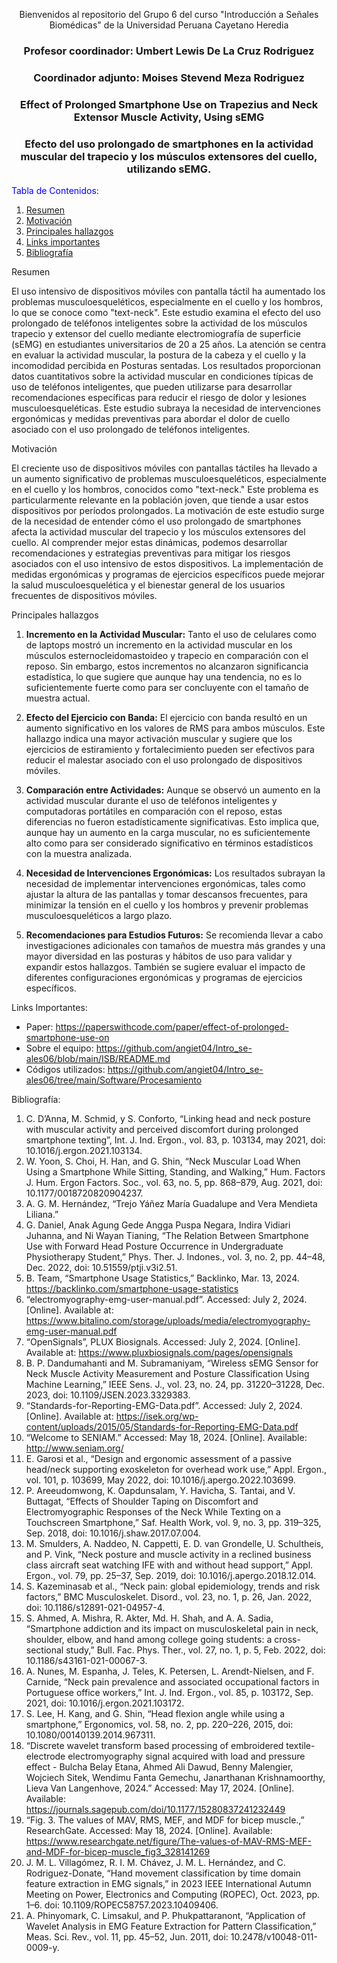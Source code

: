 <div align="center">

Bienvenidos al repositorio del Grupo 6 del curso "Introducción a Señales Biomédicas" de la Universidad Peruana Cayetano Heredia

### Profesor coordinador: Umbert Lewis De La Cruz Rodriguez  
### Coordinador adjunto: Moises Stevend Meza Rodriguez 

### Effect of Prolonged Smartphone Use on Trapezius and Neck Extensor Muscle Activity, Using sEMG
### Efecto del uso prolongado de smartphones en la actividad muscular del trapecio y los músculos extensores del cuello, utilizando sEMG.

</div>
<span style="color:blue">Tabla de Contenidos:</span>

1. [Resumen](#Resumen)
2. [Motivación](#motivación)
3. [Principales hallazgos](#Principales)
4. [Links importantes](#Links)
5. [Bibliografía](#Bibliografía)

Resumen

El uso intensivo de dispositivos móviles con pantalla táctil ha aumentado los problemas musculoesqueléticos, especialmente en el cuello y los hombros, lo que se conoce como "text-neck". Este estudio examina el efecto del uso prolongado de teléfonos inteligentes sobre la actividad de los músculos trapecio y extensor del cuello mediante electromiografía de superficie (sEMG) en estudiantes universitarios de 20 a 25 años. La atención se centra en evaluar la actividad muscular, la postura de la cabeza y el cuello y la incomodidad percibida en Posturas sentadas. Los resultados proporcionan datos cuantitativos sobre la actividad muscular en condiciones típicas de uso de teléfonos inteligentes, que pueden utilizarse para desarrollar recomendaciones específicas para reducir el riesgo de dolor y lesiones musculoesqueléticas. Este estudio subraya la necesidad de intervenciones ergonómicas y medidas preventivas para abordar el dolor de cuello asociado con el uso prolongado de teléfonos inteligentes.

Motivación

El creciente uso de dispositivos móviles con pantallas táctiles ha llevado a un aumento significativo de problemas musculoesqueléticos, especialmente en el cuello y los hombros, conocidos como "text-neck." Este problema es particularmente relevante en la población joven, que tiende a usar estos dispositivos por períodos prolongados. La motivación de este estudio surge de la necesidad de entender cómo el uso prolongado de smartphones afecta la actividad muscular del trapecio y los músculos extensores del cuello. Al comprender mejor estas dinámicas, podemos desarrollar recomendaciones y estrategias preventivas para mitigar los riesgos asociados con el uso intensivo de estos dispositivos. La implementación de medidas ergonómicas y programas de ejercicios específicos puede mejorar la salud musculoesquelética y el bienestar general de los usuarios frecuentes de dispositivos móviles.

Principales hallazgos

1. **Incremento en la Actividad Muscular:** Tanto el uso de celulares como de laptops mostró un incremento en la actividad muscular en los músculos esternocleidomastoideo y trapecio en comparación con el reposo. Sin embargo, estos incrementos no alcanzaron significancia estadística, lo que sugiere que aunque hay una tendencia, no es lo suficientemente fuerte como para ser concluyente con el tamaño de muestra actual.

2. **Efecto del Ejercicio con Banda:** El ejercicio con banda resultó en un aumento significativo en los valores de RMS para ambos músculos. Este hallazgo indica una mayor activación muscular y sugiere que los ejercicios de estiramiento y fortalecimiento pueden ser efectivos para reducir el malestar asociado con el uso prolongado de dispositivos móviles.
3. **Comparación entre Actividades:** Aunque se observó un aumento en la actividad muscular durante el uso de teléfonos inteligentes y computadoras portátiles en comparación con el reposo, estas diferencias no fueron estadísticamente significativas. Esto implica que, aunque hay un aumento en la carga muscular, no es suficientemente alto como para ser considerado significativo en términos estadísticos con la muestra analizada.

4. **Necesidad de Intervenciones Ergonómicas:** Los resultados subrayan la necesidad de implementar intervenciones ergonómicas, tales como ajustar la altura de las pantallas y tomar descansos frecuentes, para minimizar la tensión en el cuello y los hombros y prevenir problemas musculoesqueléticos a largo plazo.

5. **Recomendaciones para Estudios Futuros:** Se recomienda llevar a cabo investigaciones adicionales con tamaños de muestra más grandes y una mayor diversidad en las posturas y hábitos de uso para validar y expandir estos hallazgos. También se sugiere evaluar el impacto de diferentes configuraciones ergonómicas y programas de ejercicios específicos.

Links Importantes:
- Paper: https://paperswithcode.com/paper/effect-of-prolonged-smartphone-use-on
- Sobre el equipo: https://github.com/angiet04/Intro_se-ales06/blob/main/ISB/README.md 
- Códigos utilizados: https://github.com/angiet04/Intro_se-ales06/tree/main/Software/Procesamiento

Bibliografía:
1. C. D’Anna, M. Schmid, y S. Conforto, “Linking head and neck posture with muscular activity and perceived discomfort during prolonged smartphone texting”, Int. J. Ind. Ergon., vol. 83, p. 103134, may 2021, doi: 10.1016/j.ergon.2021.103134. 
2. W. Yoon, S. Choi, H. Han, and G. Shin, “Neck Muscular Load When Using a Smartphone While Sitting, Standing, and Walking,” Hum. Factors J. Hum. Ergon Factors. Soc., vol. 63, no. 5, pp. 868–879, Aug. 2021, doi: 10.1177/0018720820904237.
3. A. G. M. Hernández, “Trejo Yáñez María Guadalupe and Vera Mendieta Liliana.”
4. G. Daniel, Anak Agung Gede Angga Puspa Negara, Indira Vidiari Juhanna, and Ni Wayan Tianing, “The Relation Between Smartphone Use with Forward Head Posture Occurrence in Undergraduate Physiotherapy Student,” Phys. Ther. J. Indones., vol. 3, no. 2, pp. 44–48, Dec. 2022, doi: 10.51559/ptji.v3i2.51.
5. B. Team, “Smartphone Usage Statistics,” Backlinko, Mar. 13, 2024. https://backlinko.com/smartphone-usage-statistics
6. “electromyography-emg-user-manual.pdf”. Accessed: July 2, 2024. [Online]. Available at: https://www.bitalino.com/storage/uploads/media/electromyography-emg-user-manual.pdf
7. “OpenSignals”, PLUX Biosignals. Accessed: July 2, 2024. [Online]. Available at: https://www.pluxbiosignals.com/pages/opensignals
8. B. P. Dandumahanti and M. Subramaniyam, “Wireless sEMG Sensor for Neck Muscle Activity Measurement and Posture Classification Using Machine Learning,” IEEE Sens. J., vol. 23, no. 24, pp. 31220–31228, Dec. 2023, doi: 10.1109/JSEN.2023.3329383.
9. “Standards-for-Reporting-EMG-Data.pdf”. Accessed: July 2, 2024. [Online]. Available at: https://isek.org/wp-content/uploads/2015/05/Standards-for-Reporting-EMG-Data.pdf
10. “Welcome to SENIAM.” Accessed: May 18, 2024. [Online]. Available: http://www.seniam.org/
11. E. Garosi et al., “Design and ergonomic assessment of a passive head/neck supporting exoskeleton for overhead work use,” Appl. Ergon., vol. 101, p. 103699, May 2022, doi: 10.1016/j.apergo.2022.103699.
12. P. Areeudomwong, K. Oapdunsalam, Y. Havicha, S. Tantai, and V. Buttagat, “Effects of Shoulder Taping on Discomfort and Electromyographic Responses of the Neck While Texting on a Touchscreen Smartphone,” Saf. Health Work, vol. 9, no. 3, pp. 319–325, Sep. 2018, doi: 10.1016/j.shaw.2017.07.004.
13. M. Smulders, A. Naddeo, N. Cappetti, E. D. van Grondelle, U. Schultheis, and P. Vink, “Neck posture and muscle activity in a reclined business class aircraft seat watching IFE with and without head support,” Appl. Ergon., vol. 79, pp. 25–37, Sep. 2019, doi: 10.1016/j.apergo.2018.12.014.
14. S. Kazeminasab et al., “Neck pain: global epidemiology, trends and risk factors,” BMC Musculoskelet. Disord., vol. 23, no. 1, p. 26, Jan. 2022, doi: 10.1186/s12891-021-04957-4. 
15. S. Ahmed, A. Mishra, R. Akter, Md. H. Shah, and A. A. Sadia, “Smartphone addiction and its impact on musculoskeletal pain in neck, shoulder, elbow, and hand among college going students: a cross-sectional study,” Bull. Fac. Phys. Ther., vol. 27, no. 1, p. 5, Feb. 2022, doi: 10.1186/s43161-021-00067-3. 
16. A. Nunes, M. Espanha, J. Teles, K. Petersen, L. Arendt-Nielsen, and F. Carnide, “Neck pain prevalence and associated occupational factors in Portuguese office workers,” Int. J. Ind. Ergon., vol. 85, p. 103172, Sep. 2021, doi: 10.1016/j.ergon.2021.103172.
17. S. Lee, H. Kang, and G. Shin, “Head flexion angle while using a smartphone,” Ergonomics, vol. 58, no. 2, pp. 220–226, 2015, doi: 10.1080/00140139.2014.967311.
18. “Discrete wavelet transform based processing of embroidered textile-electrode electromyography signal acquired with load and pressure effect - Bulcha Belay Etana, Ahmed Ali Dawud, Benny Malengier, Wojciech Sitek, Wendimu Fanta Gemechu, Janarthanan Krishnamoorthy, Lieva Van Langenhove, 2024.” Accessed: May 17, 2024. [Online]. Available: https://journals.sagepub.com/doi/10.1177/15280837241232449
19. “Fig. 3. The values of MAV, RMS, MEF, and MDF for bicep muscle.,” ResearchGate. Accessed: May 18, 2024. [Online]. Available: https://www.researchgate.net/figure/The-values-of-MAV-RMS-MEF-and-MDF-for-bicep-muscle_fig3_328141269
20. J. M. L. Villagómez, R. I. M. Chávez, J. M. L. Hernández, and C. Rodriguez-Donate, “Hand movement classification by time domain feature extraction in EMG signals,” in 2023 IEEE International Autumn Meeting on Power, Electronics and Computing (ROPEC), Oct. 2023, pp. 1–6. doi: 10.1109/ROPEC58757.2023.10409406.
21. A. Phinyomark, C. Limsakul, and P. Phukpattaranont, “Application of Wavelet Analysis in EMG Feature Extraction for Pattern Classification,” Meas. Sci. Rev., vol. 11, pp. 45–52, Jun. 2011, doi: 10.2478/v10048-011-0009-y.


